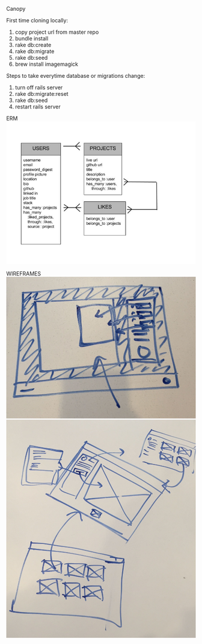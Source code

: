 Canopy

First time cloning locally:
1. copy project url from master repo
2. bundle install
3. rake db:create
4. rake db:migrate
5. rake db:seed
6. brew install imagemagick

Steps to take everytime database or migrations change:
1. turn off rails server
2. rake db:migrate:reset
3. rake db:seed
4. restart rails server

ERM
![Alt text](/app/assets/images/CanopyERM.jpg "Canopy ERM")

WIREFRAMES
![Alt text](/app/assets/images/Wireframe1.jpg "Wireframe - Project Page")
![Alt text](/app/assets/images/Wireframe2.jpg "Wireframe - Project Flow")

